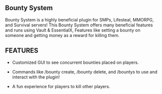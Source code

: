 ## **Bounty System**


Bounty System is a highly beneficial plugin for SMPs, Lifesteal, MMORPG, and Survival servers! This Bounty System offers many beneficial features and runs using Vault & EssentialX, Features like setting a bounty on someone and getting money as a reward for killing them.

## **FEATURES**
- Customized GUI to see concurrent bounties placed on players.

- Commands like /bounty create, /bounty delete, and /bountys to use and interact with the plugin!

- A fun experience for players to kill other players.
